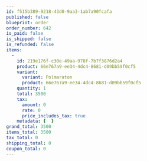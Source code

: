 ```yaml
---
id: f515b389-9218-43d0-9aa3-1ab7a90fcafa
published: false
blueprint: order
order_number: 642
is_paid: false
is_shipped: false
is_refunded: false
items:
  -
    id: 219e176f-c30e-49aa-978f-7b7f3876d2a4
    product: 66e767a9-ee34-4dc4-8681-d09bb59f0cf5
    variant:
      variant: Polmaraton
      product: 66e767a9-ee34-4dc4-8681-d09bb59f0cf5
    quantity: 1
    total: 3500
    tax:
      amount: 0
      rate: 0
      price_includes_tax: true
    metadata: {  }
grand_total: 3500
items_total: 3500
tax_total: 0
shipping_total: 0
coupon_total: 0
---
```

